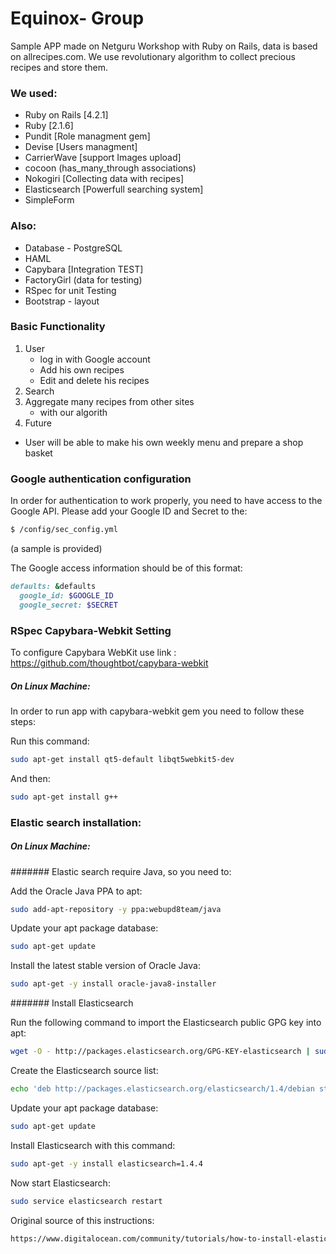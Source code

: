 # Equinox- Group

Sample APP made on Netguru Workshop with Ruby on Rails, data is based on allrecipes.com.
We use revolutionary algorithm to collect precious recipes and store them.

### We used:
* Ruby on Rails [4.2.1]
* Ruby [2.1.6]
* Pundit [Role managment gem]
* Devise [Users managment]
* CarrierWave [support Images upload]
* cocoon (has_many_through associations)
* Nokogiri [Collecting data with recipes]
* Elasticsearch [Powerfull searching system]
* SimpleForm

### Also:
* Database - PostgreSQL
* HAML
* Capybara [Integration TEST]
* FactoryGirl (data for testing)
* RSpec for unit Testing
* Bootstrap - layout

### Basic Functionality

1. User
    * log in with Google account
    * Add his own recipes
    * Edit and delete his recipes
2. Search
3. Aggregate many recipes from other sites
   * with our algorith
4. Future
 * User will be able to make his own weekly menu and prepare a shop basket

### Google authentication configuration
In order for authentication to work properly, you need to have access to the Google API. Please add your Google ID and
Secret to the:

```sh
$ /config/sec_config.yml
```
(a sample is provided)

The Google access information should be of this format:
```ruby
defaults: &defaults
  google_id: $GOOGLE_ID
  google_secret: $SECRET
````

### RSpec Capybara-Webkit Setting

To configure Capybara WebKit use link : https://github.com/thoughtbot/capybara-webkit

##### On Linux Machine:

In order to run app with capybara-webkit gem you need to follow these steps:

Run this command:
```sh
sudo apt-get install qt5-default libqt5webkit5-dev
```
And then:
```sh
sudo apt-get install g++
```

### Elastic search installation:

##### On Linux Machine:

####### Elastic search require Java, so you need to:

Add the Oracle Java PPA to apt:
```sh
sudo add-apt-repository -y ppa:webupd8team/java
```
Update your apt package database:
```sh
sudo apt-get update
```
Install the latest stable version of Oracle Java:
```sh
sudo apt-get -y install oracle-java8-installer
```
####### Install Elasticsearch

Run the following command to import the Elasticsearch public GPG key into apt:
```sh
wget -O - http://packages.elasticsearch.org/GPG-KEY-elasticsearch | sudo apt-key add -
```
Create the Elasticsearch source list:
```sh
echo 'deb http://packages.elasticsearch.org/elasticsearch/1.4/debian stable main' | sudo tee /etc/apt/sources.list.d/elasticsearch.list
```
Update your apt package database:
```sh
sudo apt-get update
```
Install Elasticsearch with this command:
```sh
sudo apt-get -y install elasticsearch=1.4.4
```
Now start Elasticsearch:
```sh
sudo service elasticsearch restart
```
Original source of this instructions: 
```sh
https://www.digitalocean.com/community/tutorials/how-to-install-elasticsearch-logstash-and-kibana-4-on-ubuntu-14-04
